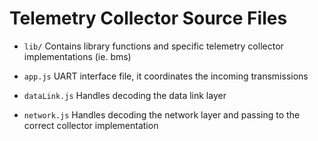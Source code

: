 # Telemetry Collector Source Files

- `lib/` Contains library functions and specific telemetry collector implementations (ie. bms)

- `app.js` UART interface file, it coordinates the incoming transmissions

- `dataLink.js` Handles decoding the data link layer

- `network.js` Handles decoding the network layer and passing to the correct collector implementation
